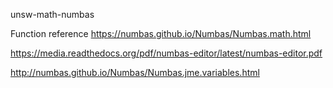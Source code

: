 unsw-math-numbas

Function reference
https://numbas.github.io/Numbas/Numbas.math.html

https://media.readthedocs.org/pdf/numbas-editor/latest/numbas-editor.pdf

http://numbas.github.io/Numbas/Numbas.jme.variables.html
